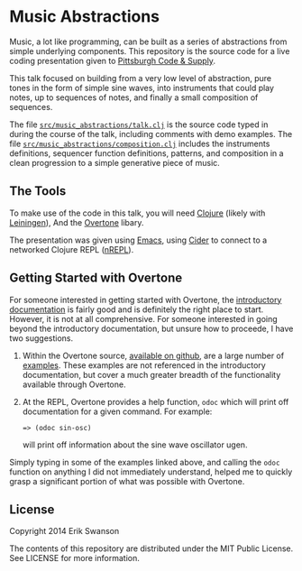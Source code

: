 Music Abstractions
==================

Music, a lot like programming, can be built as a series of
abstractions from simple underlying components. This repository is the
source code for a live coding presentation given to [Pittsburgh Code &
Supply](http://www.codeandsupply.co).

This talk focused on building from a very low level of abstraction,
pure tones in the form of simple sine waves, into instruments that
could play notes, up to sequences of notes, and finally a small
composition of sequences.

The file
[`src/music_abstractions/talk.clj`](https://github.com/Wilduck/overtone-music-abstractions-presentation/blob/master/src/music_abstractions/talk.clj)
is the source code typed in during the course of the talk, including
comments with demo examples. The file
[`src/music_abstractions/composition.clj`](https://github.com/Wilduck/overtone-music-abstractions-presentation/blob/master/src/music_abstractions/composition.clj) includes the instruments
definitions, sequencer function definitions, patterns, and composition
in a clean progression to a simple generative piece of music.

## The Tools

To make use of the code in this talk, you will need
[Clojure](http://clojure.org/) (likely with
[Leiningen](http://leiningen.org/)), And the
[Overtone](http://overtone.github.io/) libary.

The presentation was given using
[Emacs](http://www.gnu.org/software/emacs/), using
[Cider](https://github.com/clojure-emacs/cider) to connect to a
networked Clojure REPL ([nREPL](https://github.com/clojure/tools.nrepl)).

## Getting Started with Overtone

For someone interested in getting started with Overtone, the
[introductory documentation](https://github.com/overtone/overtone/wiki)
is fairly good and is definitely the right place to start. However, it
is not at all comprehensive. For someone interested in going beyond
the introductory documentation, but unsure how to proceede, I have two
suggestions.

1. Within the Overtone source,
   [available on github](https://github.com/overtone/overtone/), are a
   large number of
   [examples](https://github.com/overtone/overtone/tree/master/src/overtone/examples). These
   examples are not referenced in the introductory documentation, but
   cover a much greater breadth of the functionality available through
   Overtone.

2. At the REPL, Overtone provides a help function, `odoc` which will
   print off documentation for a given command. For example:

       => (odoc sin-osc)

   will print off information about the sine wave oscillator ugen.

Simply typing in some of the examples linked above, and calling the
`odoc` function on anything I did not immediately understand, helped
me to quickly grasp a significant portion of what was possible with
Overtone.


## License

Copyright 2014 Erik Swanson

The contents of this repository are distributed under the MIT Public
License. See LICENSE for more information.
